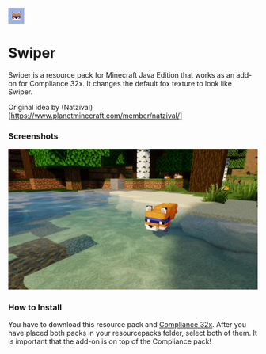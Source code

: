 ![Pack Icon](https://raw.githubusercontent.com/Compliance-Addons/swiper/main/pack.png)

# Swiper
Swiper is a resource pack for Minecraft Java Edition that works as an add-on for Compliance 32x.
It changes the default fox texture to look like Swiper.

Original idea by (Natzival)[https://www.planetminecraft.com/member/natzival/]

### Screenshots
![Minecraft Screenshot](https://raw.githubusercontent.com/Compliance-Addons/swiper/main/preview.jpg)

### How to Install
You have to download this resource pack and [Compliance 32x](https://compliancepack.net/downloads).
After you have placed both packs in your resourcepacks folder, select both of them.
It is important that the add-on is on top of the Compliance pack!

